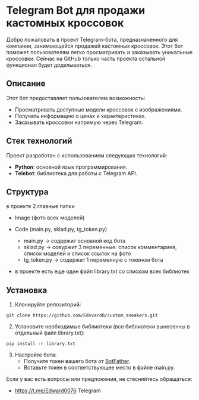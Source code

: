 # Telegram Bot для продажи кастомных кроссовок

Добро пожаловать в проект Telegram-бота, предназначенного для компании, занимающейся продажей кастомных кроссовок. Этот бот поможет пользователям легко просматривать и заказывать уникальные кроссовки. Сейчас на GitHub только часть проекта остальной функционал будет доделываться.

## Описание

Этот бот предоставляет пользователям возможность:
- Просматривать доступные модели кроссовок с изображениями.
- Получать информацию о ценах и характеристиках.
- Заказывать кроссовки напрямую через Telegram.

## Стек технологий

Проект разработан с использованием следующих технологий:
- **Python**: основной язык программирования.
- **Telebot**: библиотека для работы с Telegram API.

## Структура 
в проекте 2 главные папки
 - Image (фото всех моделей)
 - Code (main.py, sklad.py, tg_token.py)

    + main.py -> содержит основной код бота
    + sklad.py -> совуржит 3 переменные: список комментариев, список моделей и список ссылок на фото
    + tg_token.py -> содержит 1 переменную с токеном бота
  + в проекте есть еще один файл library.txt со списком всех библиотек

## Установка

1. Клонируйте репозиторий:

```git clone https://github.com/Edvvard0/custom_sneakers.git```

2. Установите необходимые библиотеки
 (все библиотеки вынесенны в  отдельный файл library.txt):

```pip install -r library.txt```

3. Настройте бота:
   - Получите токен вашего бота от [BotFather](https://t.me/botfather).
   - Вставьте токен в соответствующее место в файле main.py.

Если у вас есть вопросы или предложения, не стесняйтесь обращаться:

- https://t.me/Edward0076 Telegram
